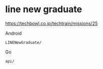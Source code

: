 # line new graduate

https://techbowl.co.jp/techtrain/missions/25  

Android
```
LINENewGraduate/
```

Go
```
api/
```
